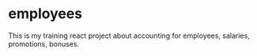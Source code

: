 # employees
This is my training react project about accounting for employees, salaries, promotions, bonuses.
